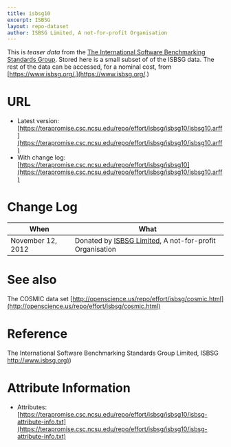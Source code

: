 ```yaml
---
title: isbsg10
excerpt: ISBSG
layout: repo-dataset
author: ISBSG Limited, A not-for-profit Organisation
---
```



This is _teaser data_ from the [The International Software Benchmarking Standards Group](https://www.isbsg.org/). Stored here is a small subset of of
the ISBSG data. The rest of the data can be accessed, for a nominal
cost, from [https://www.isbsg.org/.](https://www.isbsg.org/.)

# URL

  * Latest version: [https://terapromise.csc.ncsu.edu/repo/effort/isbsg/isbsg10/isbsg10.arff](https://terapromise.csc.ncsu.edu/repo/effort/isbsg/isbsg10/isbsg10.arff)
  * With change log: [https://terapromise.csc.ncsu.edu/repo/effort/isbsg/isbsg10](https://terapromise.csc.ncsu.edu/repo/effort/isbsg/isbsg10/isbsg10.arff)

# Change Log

When | What
---- | ----
November 12, 2012 | Donated by [ISBSG Limited](/repo/people/data-donors/promise3.html), A not-for-profit Organisation

# See also

The COSMIC data set [http://openscience.us/repo/effort/isbsg/cosmic.html](http://openscience.us/repo/effort/isbsg/cosmic.html)

# Reference

 The International Software Benchmarking Standards Group Limited, ISBSG [http://www.isbsg.org)](http://www.isbsg.org))

# Attribute Information

 * Attributes: [https://terapromise.csc.ncsu.edu/repo/effort/isbsg/isbsg10/isbsg-attribute-info.txt](https://terapromise.csc.ncsu.edu/repo/effort/isbsg/isbsg10/isbsg-attribute-info.txt)
